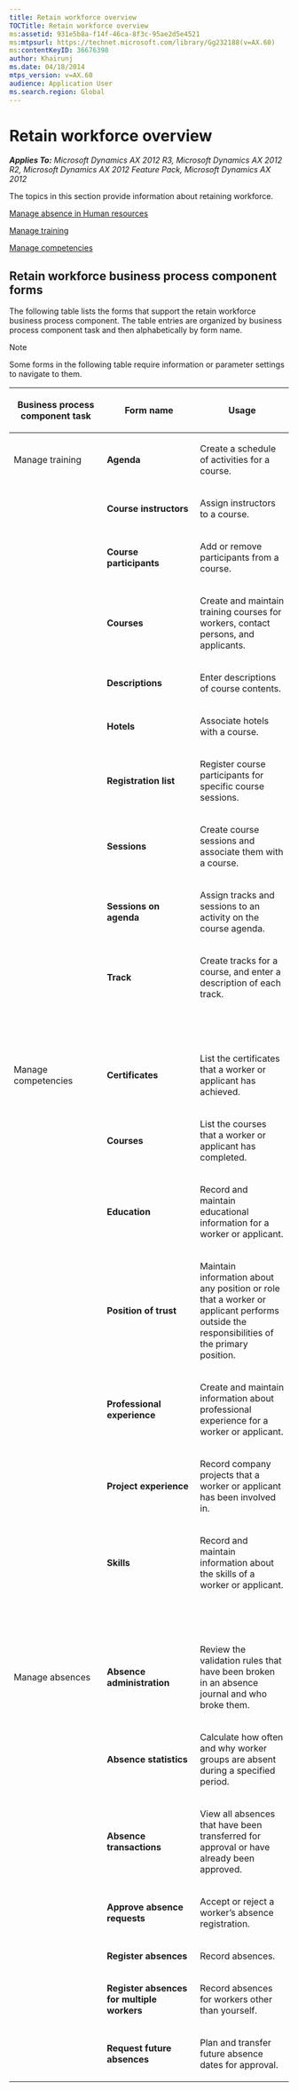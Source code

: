 ```yaml
---
title: Retain workforce overview
TOCTitle: Retain workforce overview
ms:assetid: 931e5b8a-f14f-46ca-8f3c-95ae2d5e4521
ms:mtpsurl: https://technet.microsoft.com/library/Gg232188(v=AX.60)
ms:contentKeyID: 36676398
author: Khairunj
ms.date: 04/18/2014
mtps_version: v=AX.60
audience: Application User
ms.search.region: Global
---
```


# Retain workforce overview 


_**Applies To:** Microsoft Dynamics AX 2012 R3, Microsoft Dynamics AX 2012 R2, Microsoft Dynamics AX 2012 Feature Pack, Microsoft Dynamics AX 2012_

The topics in this section provide information about retaining workforce.

[Manage absence in Human resources](manage-absence-in-human-resources.md)

[Manage training](manage-training.md)

[Manage competencies](manage-competencies.md)

## Retain workforce business process component forms

The following table lists the forms that support the retain workforce business process component. The table entries are organized by business process component task and then alphabetically by form name.


> [!NOTE]
> <P>Some forms in the following table require information or parameter settings to navigate to them.</P>



<table>
<colgroup>
<col style="width: 33%" />
<col style="width: 33%" />
<col style="width: 33%" />
</colgroup>
<thead>
<tr class="header">
<th><p>Business process component task</p></th>
<th><p>Form name</p></th>
<th><p>Usage</p></th>
</tr>
</thead>
<tbody>
<tr class="odd">
<td><p>Manage training</p></td>
<td><p><strong>Agenda</strong></p></td>
<td><p>Create a schedule of activities for a course.</p></td>
</tr>
<tr class="even">
<td><p></p></td>
<td><p><strong>Course instructors</strong></p></td>
<td><p>Assign instructors to a course.</p></td>
</tr>
<tr class="odd">
<td><p></p></td>
<td><p><strong>Course participants</strong></p></td>
<td><p>Add or remove participants from a course.</p></td>
</tr>
<tr class="even">
<td><p></p></td>
<td><p><strong>Courses</strong></p></td>
<td><p>Create and maintain training courses for workers, contact persons, and applicants.</p></td>
</tr>
<tr class="odd">
<td><p></p></td>
<td><p><strong>Descriptions</strong></p></td>
<td><p>Enter descriptions of course contents.</p></td>
</tr>
<tr class="even">
<td><p></p></td>
<td><p><strong>Hotels</strong></p></td>
<td><p>Associate hotels with a course.</p></td>
</tr>
<tr class="odd">
<td><p></p></td>
<td><p><strong>Registration list</strong></p></td>
<td><p>Register course participants for specific course sessions.</p></td>
</tr>
<tr class="even">
<td><p></p></td>
<td><p><strong>Sessions</strong></p></td>
<td><p>Create course sessions and associate them with a course.</p></td>
</tr>
<tr class="odd">
<td><p></p></td>
<td><p><strong>Sessions on agenda</strong></p></td>
<td><p>Assign tracks and sessions to an activity on the course agenda.</p></td>
</tr>
<tr class="even">
<td><p></p></td>
<td><p><strong>Track</strong></p></td>
<td><p>Create tracks for a course, and enter a description of each track.</p></td>
</tr>
<tr class="odd">
<td><p> </p></td>
<td><p> </p></td>
<td><p> </p></td>
</tr>
<tr class="even">
<td><p>Manage competencies</p></td>
<td><p><strong>Certificates</strong></p></td>
<td><p>List the certificates that a worker or applicant has achieved.</p></td>
</tr>
<tr class="odd">
<td><p></p></td>
<td><p><strong>Courses</strong></p></td>
<td><p>List the courses that a worker or applicant has completed.</p></td>
</tr>
<tr class="even">
<td><p></p></td>
<td><p><strong>Education</strong></p></td>
<td><p>Record and maintain educational information for a worker or applicant.</p></td>
</tr>
<tr class="odd">
<td><p></p></td>
<td><p><strong>Position of trust</strong></p></td>
<td><p>Maintain information about any position or role that a worker or applicant performs outside the responsibilities of the primary position.</p></td>
</tr>
<tr class="even">
<td><p></p></td>
<td><p><strong>Professional experience</strong></p></td>
<td><p>Create and maintain information about professional experience for a worker or applicant.</p></td>
</tr>
<tr class="odd">
<td><p></p></td>
<td><p><strong>Project experience</strong></p></td>
<td><p>Record company projects that a worker or applicant has been involved in.</p></td>
</tr>
<tr class="even">
<td><p></p></td>
<td><p><strong>Skills</strong></p></td>
<td><p>Record and maintain information about the skills of a worker or applicant.</p></td>
</tr>
<tr class="odd">
<td><p> </p></td>
<td><p> </p></td>
<td><p> </p></td>
</tr>
<tr class="even">
<td><p>Manage absences</p></td>
<td><p><strong>Absence administration</strong></p></td>
<td><p>Review the validation rules that have been broken in an absence journal and who broke them.</p></td>
</tr>
<tr class="odd">
<td><p></p></td>
<td><p><strong>Absence statistics</strong></p></td>
<td><p>Calculate how often and why worker groups are absent during a specified period.</p></td>
</tr>
<tr class="even">
<td><p></p></td>
<td><p><strong>Absence transactions</strong></p></td>
<td><p>View all absences that have been transferred for approval or have already been approved.</p></td>
</tr>
<tr class="odd">
<td><p></p></td>
<td><p><strong>Approve absence requests</strong></p></td>
<td><p>Accept or reject a worker’s absence registration.</p></td>
</tr>
<tr class="even">
<td><p></p></td>
<td><p><strong>Register absences</strong></p></td>
<td><p>Record absences.</p></td>
</tr>
<tr class="odd">
<td><p></p></td>
<td><p><strong>Register absences for multiple workers</strong></p></td>
<td><p>Record absences for workers other than yourself.</p></td>
</tr>
<tr class="even">
<td><p></p></td>
<td><p><strong>Request future absences</strong></p></td>
<td><p>Plan and transfer future absence dates for approval.</p></td>
</tr>
</tbody>
</table>

  


